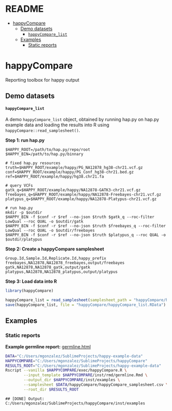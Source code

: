 README
================

-   [happyCompare](#happycompare)
    -   [Demo datasets](#demo-datasets)
        -   [`happyCompare_list`](#happycompare_list)
    -   [Examples](#examples)
        -   [Static reports](#static-reports)

happyCompare
============

Reporting toolbox for happy output

Demo datasets
-------------

#### `happyCompare_list`

A demo `happyCompare_list` object, obtained by running hap.py on hap.py example data and loading the results into R using `happyCompare::read_samplesheet()`.

**Step 1: run hap.py**

    $HAPPY_ROOT=/path/to/hap.py/repo/root
    $HAPPY_BIN=/path/to/hap.py/binnary

    # fixed hap.py resources
    truth=$HAPPY_ROOT/example/happy/PG_NA12878_hg38-chr21.vcf.gz
    conf=$HAPPY_ROOT/example/happy/PG_Conf_hg38-chr21.bed.gz
    ref=$HAPPY_ROOT/example/happy/hg38.chr21.fa

    # query VCFs
    gatk_q=$HAPPY_ROOT/example/happy/NA12878-GATK3-chr21.vcf.gz
    freebayes_q=$HAPPY_ROOT/example/happy/NA12878-Freebayes-chr21.vcf.gz
    platypus_q=$HAPPY_ROOT/example/happy/NA12878-Platypus-chr21.vcf.gz

    # run hap.py
    mkdir -p $outdir
    $HAPPY_BIN -f $conf -r $ref --no-json $truth $gatk_q --roc-filter LowQual --roc QUAL -o $outdir/gatk
    $HAPPY_BIN -f $conf -r $ref --no-json $truth $freebayes_q --roc-filter LowQual --roc QUAL -o $outdir/freebayes
    $HAPPY_BIN -f $conf -r $ref --no-json $truth $platypus_q --roc QUAL -o $outdir/platypus

**Step 2: Create a happyCompare samplesheet**

    Group.Id,Sample.Id,Replicate.Id,happy_prefix
    freebayes,NA12878,NA12878_freebayes,output/freebayes
    gatk,NA12878,NA12878_gatk,output/gatk
    platypus,NA12878,NA12878_platypus,output/platypus

**Step 3: Load data into R**

``` r
library(happyCompare)

happyCompare_list = read_samplesheet(samplesheet_path = "happyCompare/happyCompare_samplesheet.csv")
save(happyCompare_list, file = "happyCompare/happyCompare_list.RData")
```

Examples
--------

### Static reports

**Example germline report:** [germline.html](inst/examples/germline.html)

``` bash
DATA="C:/Users/mgonzalez/SublimeProjects/happy-example-data"
HAPPYCOMPARE="C:/Users/mgonzalez/SublimeProjects/happyCompare"
RESULTS_ROOT="C:/Users/mgonzalez/SublimeProjects/happy-example-data"
Rscript --vanilla $HAPPYCOMPARE/exec/happyCompare.R \
        --input_template $HAPPYCOMPARE/inst/rmd/germline.Rmd \
        --output_dir $HAPPYCOMPARE/inst/examples \
        --samplesheet $DATA/happyCompare/happyCompare_samplesheet.csv \
        --root_dir $RESULTS_ROOT
```

    ## [DONE] Output: C:/Users/mgonzalez/SublimeProjects/happyCompare/inst/examples
